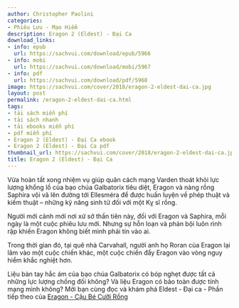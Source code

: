 ```yaml
---
author: Christopher Paolini
categories:
- Phiêu Lưu - Mạo Hiểm
description: Eragon 2 (Eldest) - Đại Ca
download_links:
- info: epub
  url: https://sachvui.com/download/epub/5966
- info: mobi
  url: https://sachvui.com/download/mobi/5967
- info: pdf
  url: https://sachvui.com/download/pdf/5968
image: https://sachvui.com/cover/2018/eragon-2-eldest-dai-ca.jpg
layout: post
permalink: /eragon-2-eldest-dai-ca.html
tags:
- tải sách miễn phí
- tải sách nhanh
- tải ebooks miễn phí
- pdf miễn phí
- Eragon 2 (Eldest) - Đại Ca ebook
- Eragon 2 (Eldest) - Đại Ca pdf
thumbnail_url: https://sachvui.com/cover/2018/eragon-2-eldest-dai-ca.jpg
title: Eragon 2 (Eldest) - Đại Ca
---
```


 <div class="item-desc text-justify"> <p>Vừa hoàn tất xong nhiệm vụ giúp quân cách mạng Varden thoát khỏi lực lượng khổng lồ của bạo chúa Galbatorix tiêu diệt, Eragon và nàng rồng Saphira vội vã lên đường tới Ellesméra để được huấn luyện về phép thuật và kiếm thuật – những kỹ năng sinh tử đối với một Kỵ sĩ rồng.</p><p>Người mới cảnh mới nơi xứ sở thần tiên này, đối với Eragon và Saphira, mỗi ngày là một cuộc phiêu lưu mới. Nhưng sự hỗn loạn và phản bội luôn rình rập khiến Eragon không biết mình phải tin vào ai.</p><p>Trong thời gian đó, tại quê nhà Carvahall, người anh họ Roran của Eragon lại lâm vào một cuộc chiến khác, một cuộc chiến đẩy Eragon vào vòng nguy hiểm khắc nghiệt hơn.</p><p>Liệu bàn tay hắc ám của bạo chúa Galbatorix có bóp nghẹt được tất cả những lực lượng chống đối không? Và liệu Eragon có bảo toàn được tính mạng mình không? Mời bạn cùng đọc và khám phá Eldest - Đại ca - Phần tiếp theo của <a target="_blank" href="https://sachvui.com/ebook/eragon-1-cau-be-cuoi-rong-christopher-paolini.2737.html">Eragon - Cậu Bé Cưỡi Rồng</a></p> </div>